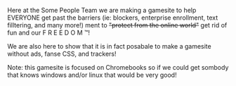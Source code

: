 Here at the Some People Team we are making a gamesite to help EVERYONE get past the barriers (ie: blockers, enterprise enrollment, text filltering, and many more!) ment to <s>"protect from the online world"</s> get rid of fun and our F  R  E  E  D  O  M ™!

We are also here to show that it is in fact posabale to make a gamesite without ads, fanse CSS, and trackers!

<!--Note 1 We are looking for developers! If you want to help us make the site pheas fill out this form! <a herf=""> -->

Note: this gamesite is focused on Chromebooks so if we could get sombody that knows windows and/or linux that would be very good!